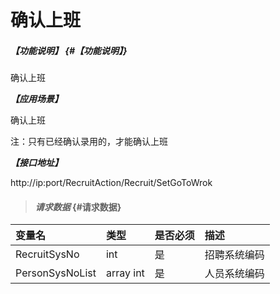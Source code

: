 # 确认上班

##### _【功能说明】_ {#【功能说明】}

确认上班

_**【应用场景】**_

确认上班

注：只有已经确认录用的，才能确认上班

_**【接口地址】**_

http://ip:port/RecruitAction/Recruit/SetGoToWrok

> #### _请求数据_ {#请求数据}

| 变量名 | 类型 | 是否必须 | 描述 |
| :--- | :--- | :--- | :--- |
| RecruitSysNo | int | 是 | 招聘系统编码 |
| PersonSysNoList |array int | 是 | 人员系统编码 |






